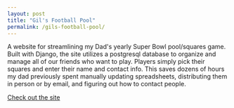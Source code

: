 ```yaml
---
layout: post
title: "Gil's Football Pool"
permalink: /gils-football-pool/
---
```


A website for streamlining my Dad's yearly Super Bowl pool/squares game. Built
with Django, the site utilizes a postgresql database to organize and manage all
of our friends who want to play. Players simply pick their squares and enter
their name and contact info. This saves dozens of hours my dad previously
spent manually updating spreadsheets, distributing them in person or by email,
and figuring out how to contact people.

[Check out the site](http://www.gilsfootballpool.com)
